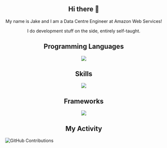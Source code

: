 <h2 align="center">Hi there 👋</h2>
<p align="center">
My name is Jake and I am a Data Centre Engineer at Amazon Web Services!
<p align="center">I do development stuff on the side, entirely self-taught.</p>
</p>


<h2 align="center">Programming Languages</h2>

<p align="center">
  <a href="https://skillicons.dev">
    <img src="https://skillicons.dev/icons?i=python,bash,js,typescript,css,html" />
  </a>
</p>

<h2 align="center">Skills</h2>

<p align="center">
  <a href="https://skillicons.dev">
    <img src="https://skillicons.dev/icons?i=aws,git,ansible,docker,nodejs,kafka,redis,linux,mongodb,nginx,mysql,postgres,kubernetes" />
  </a>
</p>

<h2 align="center">Frameworks</h2>

<p align="center">
  <a href="https://skillicons.dev">
    <img src="https://skillicons.dev/icons?i=flask,django,react,express,tailwind" />
  </a>
</p>

<h2 align="center">My Activity</h2>

![GitHub Contributions](https://github-readme-activity-graph.cyclic.app/graph?username=jakeoliverlee&theme=react)


